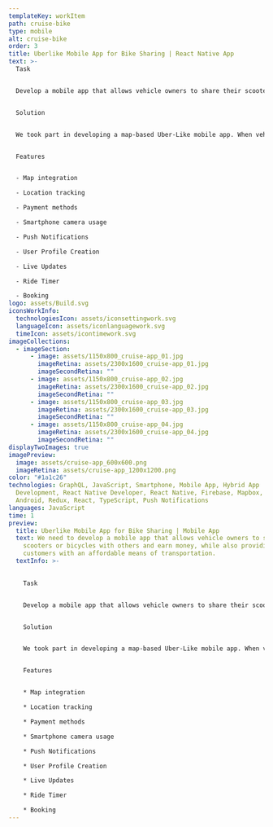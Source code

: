 ```yaml
---
templateKey: workItem
path: cruise-bike
type: mobile
alt: cruise-bike
order: 3
title: Uberlike Mobile App for Bike Sharing | React Native App
text: >-
  Task


  Develop a mobile app that allows vehicle owners to share their scooters or bicycles with others and earn money, while also providing customers with an affordable means of transportation.


  Solution


  We took part in developing a map-based Uber-Like mobile app. When vehicle owners sign up, they receive a U-lock with a Bluetooth chip inside. Wherever they lock a U-lock via the app, that position will be displayed on a map inside the app. Users can locate bikes and scooters in the app and unlock them using their smartphone cameras. The app tracks how long a user rides, gives a way to pay for a ride, adds an ability to request vehicles for future rides, and tracks where the user left a vehicle so the owner or other users can locate one.


  Features


  - Map integration

  - Location tracking

  - Payment methods

  - Smartphone camera usage

  - Push Notifications

  - User Profile Creation

  - Live Updates

  - Ride Timer

  - Booking
logo: assets/Build.svg
iconsWorkInfo:
  technologiesIcon: assets/iconsettingwork.svg
  languageIcon: assets/iconlanguagework.svg
  timeIcon: assets/icontimework.svg
imageCollections:
  - imageSection:
      - image: assets/1150x800_cruise-app_01.jpg
        imageRetina: assets/2300x1600_cruise-app_01.jpg
        imageSecondRetina: ""
      - image: assets/1150x800_cruise-app_02.jpg
        imageRetina: assets/2300x1600_cruise-app_02.jpg
        imageSecondRetina: ""
      - image: assets/1150x800_cruise-app_03.jpg
        imageRetina: assets/2300x1600_cruise-app_03.jpg
        imageSecondRetina: ""
      - image: assets/1150x800_cruise-app_04.jpg
        imageRetina: assets/2300x1600_cruise-app_04.jpg
        imageSecondRetina: ""
displayTwoImages: true
imagePreview:
  image: assets/cruise-app_600x600.png
  imageRetina: assets/cruise-app_1200x1200.png
color: "#1a1c26"
technologies: GraphQL, JavaScript, Smartphone, Mobile App, Hybrid App
  Development, React Native Developer, React Native, Firebase, Mapbox, iOS,
  Android, Redux, React, TypeScript, Push Notifications
languages: JavaScript
time: 1
preview:
  title: Uberlike Mobile App for Bike Sharing | Mobile App
  text: We need to develop a mobile app that allows vehicle owners to share their
    scooters or bicycles with others and earn money, while also providing
    customers with an affordable means of transportation.
  textInfo: >-
    

    Task


    Develop a mobile app that allows vehicle owners to share their scooters or bicycles with others and earn money, while also providing customers with an affordable means of transportation.


    Solution


    We took part in developing a map-based Uber-Like mobile app. When vehicle owners sign up, they receive a U-lock with a Bluetooth chip inside. Wherever they lock a U-lock via the app, that position will be displayed on a map inside the app. Users can locate bikes and scooters in the app and unlock them using their smartphone cameras. The app tracks how long a user rides, gives a way to pay for a ride, adds an ability to request vehicles for future rides, and tracks where the user left a vehicle so the owner or other users can locate one.


    Features


    * Map integration

    * Location tracking

    * Payment methods

    * Smartphone camera usage

    * Push Notifications

    * User Profile Creation

    * Live Updates

    * Ride Timer

    * Booking
---
```

